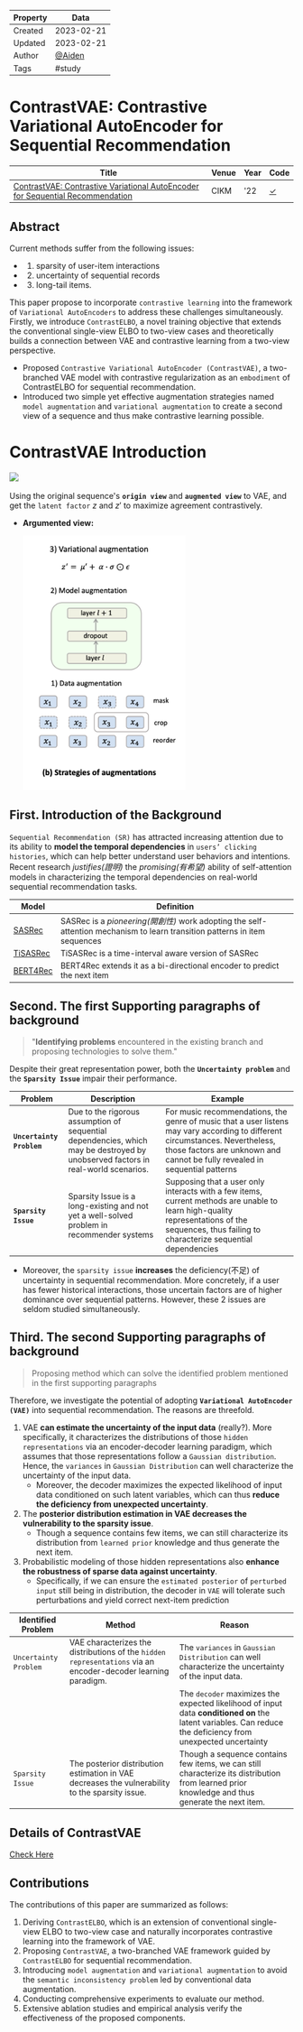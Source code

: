 | Property  | Data |
|-|-|
| Created | 2023-02-21 |
| Updated | 2023-02-21 |
| Author | [@Aiden](https://github.com/Aidenzich) |
| Tags | #study |

# ContrastVAE: Contrastive Variational AutoEncoder for Sequential Recommendation
| Title | Venue | Year | Code |
|-|-|-|-|
| [ContrastVAE: Contrastive Variational AutoEncoder for Sequential Recommendation](https://arxiv.org/pdf/2209.00456.pdf) | CIKM | '22 | [✓](https://github.com/YuWang-1024/ContrastVAE) |

## Abstract
Current methods suffer from the following issues: 
- 1) sparsity of user-item interactions
- 2) uncertainty of sequential records
- 3) long-tail items. 

This paper propose to incorporate `contrastive learning` into the framework of `Variational AutoEncoders` to address these challenges simultaneously. 
Firstly, we introduce `ContrastELBO`, a novel training objective that extends the conventional single-view ELBO to two-view cases and theoretically builds a connection between VAE and contrastive learning from a two-view perspective. 
- Proposed `Contrastive Variational AutoEncoder (ContrastVAE)`, a two-branched VAE model with contrastive regularization as an `embodiment` of ContrastELBO for sequential recommendation. 
- Introduced two simple yet effective augmentation strategies named `model augmentation` and `variational augmentation` to create a second view of a sequence and thus make contrastive learning possible. 


# ContrastVAE Introduction 
![](https://i.imgur.com/AxR9ntR.png)

Using the original sequence's **`origin view`** and **`augmented view`** to VAE, and get the `latent factor` $z$ and $z'$ to maximize agreement contrastively.
- **Argumented view:**

    ![strategies_of_augmentations](./assets/strategies_of_augmentations.png)

## First. Introduction of the Background 
`Sequential Recommendation (SR)` has attracted increasing attention due to its ability to **model the temporal dependencies** in `users’ clicking histories`, which can help better understand user behaviors and intentions. 
Recent research *justifies(證明)* the *promising(有希望)* ability of self-attention models in characterizing the temporal dependencies on real-world sequential recommendation tasks.

| Model | Definition |
|-|-|
| [SASRec](../SASRec/) | SASRec is a *pioneering(開創性)* work adopting the self-attention mechanism to learn transition patterns in item sequences |
| [TiSASRec](../TiSASRec/) | TiSASRec is a time-interval aware version of SASRec |
| [BERT4Rec](../Bert4Rec/) | BERT4Rec extends it as a bi-directional encoder to predict the next item |

## Second. The first Supporting paragraphs of background 
> "**Identifying problems** encountered in the existing branch and proposing technologies to solve them."

Despite their great representation power, both the **`Uncertainty problem`** and the **`Sparsity Issue`** impair their performance.

| Problem | Description | Example |
|-|-|-|
| **`Uncertainty Problem`** | Due to the rigorous assumption of sequential dependencies, which may be destroyed by unobserved factors in real-world scenarios. | For music recommendations, the genre of music that a user listens may vary according to different circumstances. Nevertheless, those factors are unknown and cannot be fully revealed in sequential patterns |
| **`Sparsity Issue`** | Sparsity Issue is a long-existing and not yet a well-solved problem in recommender systems | Supposing that a user only interacts with a few items, current methods are unable to learn high-quality representations of the sequences, thus failing to characterize sequential dependencies  |

- Moreover, the `sparsity issue` **increases** the deficiency(不足) of uncertainty in sequential recommendation. More concretely, if a user has fewer historical interactions, those uncertain factors are of higher dominance over sequential patterns. However, these 2 issues are seldom studied simultaneously.

## Third. The second Supporting paragraphs of background
> Proposing method which can solve the identified problem mentioned in the first supporting paragraphs



Therefore, we investigate the potential of adopting **`Variational AutoEncoder (VAE)`** into sequential recommendation. The reasons are threefold. 
1. VAE **can estimate the uncertainty of the input data** (really?). More specifically, it characterizes the distributions of those `hidden representations` via an encoder-decoder learning paradigm, which assumes that those representations follow a `Gaussian distribution`. Hence, the `variances` in `Gaussian Distribution` can well characterize the uncertainty of the input data. 
    - Moreover, the decoder maximizes the expected likelihood of input data conditioned on such latent variables, which can thus **reduce the deficiency from unexpected uncertainty**. 
2. The **posterior distribution estimation in VAE decreases the vulnerability to the sparsity issue**.
    - Though a sequence contains few items, we can still characterize its distribution from `learned prior` knowledge and thus generate the next item. 
3. Probabilistic modeling of those hidden representations also **enhance the robustness of sparse data against uncertainty**. 
    - Specifically, if we can ensure the `estimated posterior` of `perturbed input` still being in distribution, the decoder in `VAE` will tolerate such perturbations and yield correct next-item prediction

| Identified Problem | Method | Reason |
|-|-|-|
| `Uncertainty Problem` | VAE characterizes the distributions of the `hidden representations` via an encoder-decoder learning paradigm.  | The `variances` in `Gaussian Distribution` can well characterize the uncertainty of the input data. |
| | | The `decoder` maximizes the expected likelihood of input data **conditioned on** the latent variables. Can reduce the deficiency from unexpected uncertainty |
| `Sparsity Issue` | The posterior distribution estimation in VAE decreases the vulnerability to the sparsity issue. | Though a sequence contains few items, we can still characterize its distribution from learned prior knowledge and thus generate the next item. |

## Details of ContrastVAE
[Check Here](./details.md)

## Contributions
The contributions of this paper are summarized as follows:
1. Deriving `ContrastELBO`, which is an extension of conventional single-view ELBO to two-view case and naturally incorporates contrastive learning into the framework of VAE.
2. Proposing `ContrastVAE`, a two-branched VAE framework guided by `ContrastELBO` for sequential recommendation.
3. Introducing `model augmentation` and `variational augmentation` to avoid the `semantic inconsistency problem` led by conventional data augmentation.
4. Conducting comprehensive experiments to evaluate our method. 
5. Extensive ablation studies and empirical analysis verify the effectiveness of the proposed components.
